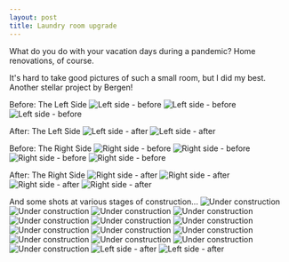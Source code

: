 ```yaml
---
layout: post
title: Laundry room upgrade
---
```


What do you do with your vacation days during a pandemic? Home renovations, of course.

It's hard to take good pictures of such a small room, but I did my best. Another stellar project by Bergen!

Before: The Left Side
![Left side - before](../images/IMG_4578.jpg)
![Left side - before](../images/IMG_4584.jpg)
![Left side - before](../images/IMG_4583.jpg)

After: The Left Side
![Left side - after](../images/PXL_20210201_133204644.jpg)
![Left side - after](../images/IMG_4696.jpg)

Before: The Right Side
![Right side - before](../images/IMG_4579.jpg)
![Right side - before](../images/IMG_4581.jpg)
![Right side - before](../images/IMG_4580.jpg)
![Right side - before](../images/IMG_4582.jpg)

After: The Right Side
![Right side - after](../images/PXL_20210201_133214663.jpg)
![Right side - after](../images/IMG_4698.jpg)
![Right side - after](../images/IMG_4700.jpg)
![Right side - after](../images/IMG_4701.jpg)

And some shots at various stages of construction...
![Under construction](../images/PXL_20210102_160430559.jpg)
![Under construction](../images/IMG_4670.jpg)
![Under construction](../images/IMG_4672.jpg)
![Under construction](../images/IMG_4673.jpg)
![Under construction](../images/IMG_4674.jpg)
![Under construction](../images/IMG_4675.jpg)
![Under construction](../images/IMG_4676.jpg)
![Under construction](../images/IMG_4678.jpg)
![Under construction](../images/IMG_4679.jpg)
![Under construction](../images/IMG_4680.jpg)
![Under construction](../images/IMG_4686.jpg)
![Under construction](../images/IMG_4687.jpg)
![Under construction](../images/IMG_4688.jpg)
![Under construction](../images/IMG_4690.jpg)
![Left side - after](../images/IMG_4692.jpg)
![Left side - after](../images/IMG_4693.jpg)
